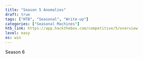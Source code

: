 ```yaml
---
title: "Season 5 Anomalies"
draft: true
tags: ["HTB", "Seasonal", "Write-up"]
categories: ["Seasonal Machines"]
htb_link: https://app.hackthebox.com/competitive/5/overview
level: easy
os: win
---
```

Season 6
